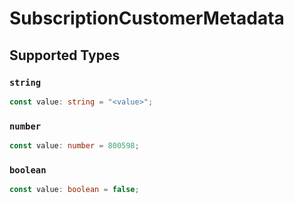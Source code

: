 # SubscriptionCustomerMetadata


## Supported Types

### `string`

```typescript
const value: string = "<value>";
```

### `number`

```typescript
const value: number = 800598;
```

### `boolean`

```typescript
const value: boolean = false;
```

